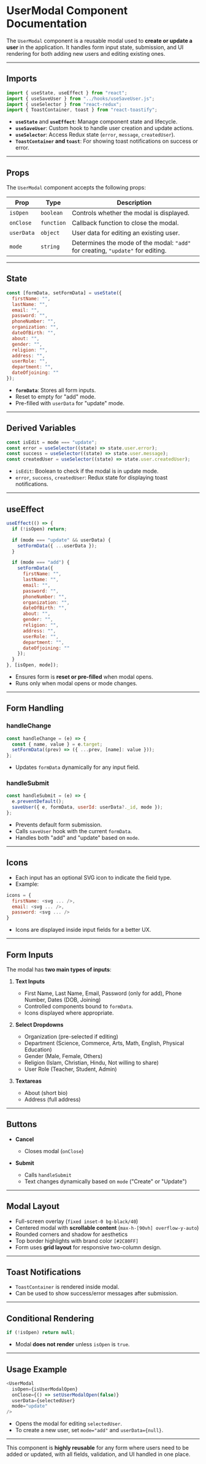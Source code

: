 # **UserModal Component Documentation**

The `UserModal` component is a reusable modal used to **create or update a user** in the application. It handles form input state, submission, and UI rendering for both adding new users and editing existing ones.

---

## **Imports**

```javascript
import { useState, useEffect } from "react";
import { useSaveUser } from "../hooks/useSaveUser.js";
import { useSelector } from "react-redux";
import { ToastContainer, toast } from "react-toastify";
```

- **`useState`** and **`useEffect`**: Manage component state and lifecycle.
- **`useSaveUser`**: Custom hook to handle user creation and update actions.
- **`useSelector`**: Access Redux state (`error`, `message`, `createdUser`).
- **`ToastContainer` and `toast`**: For showing toast notifications on success or error.

---

## **Props**

The `UserModal` component accepts the following props:

| Prop       | Type       | Description                                                                     |
| ---------- | ---------- | ------------------------------------------------------------------------------- |
| `isOpen`   | `boolean`  | Controls whether the modal is displayed.                                        |
| `onClose`  | `function` | Callback function to close the modal.                                           |
| `userData` | `object`   | User data for editing an existing user.                                         |
| `mode`     | `string`   | Determines the mode of the modal: `"add"` for creating, `"update"` for editing. |

---

## **State**

```javascript
const [formData, setFormData] = useState({
  firstName: "",
  lastName: "",
  email: "",
  password: "",
  phoneNumber: "",
  organization: "",
  dateOfBirth: "",
  about: "",
  gender: "",
  religion: "",
  address: "",
  userRole: "",
  department: "",
  dateOfjoining: ""
});
```

- **`formData`**: Stores all form inputs.
- Reset to empty for "add" mode.
- Pre-filled with `userData` for "update" mode.

---

## **Derived Variables**

```javascript
const isEdit = mode === "update";
const error = useSelector((state) => state.user.error);
const success = useSelector((state) => state.user.message);
const createdUser = useSelector((state) => state.user.createdUser);
```

- `isEdit`: Boolean to check if the modal is in update mode.
- `error`, `success`, `createdUser`: Redux state for displaying toast notifications.

---

## **useEffect**

```javascript
useEffect(() => {
  if (!isOpen) return;

  if (mode === "update" && userData) {
    setFormData({ ...userData });
  }

  if (mode === "add") {
    setFormData({
      firstName: "",
      lastName: "",
      email: "",
      password: "",
      phoneNumber: "",
      organization: "",
      dateOfBirth: "",
      about: "",
      gender: "",
      religion: "",
      address: "",
      userRole: "",
      department: "",
      dateOfjoining: ""
    });
  }
}, [isOpen, mode]);
```

- Ensures form is **reset or pre-filled** when modal opens.
- Runs only when modal opens or mode changes.

---

## **Form Handling**

### **handleChange**

```javascript
const handleChange = (e) => {
  const { name, value } = e.target;
  setFormData((prev) => ({ ...prev, [name]: value }));
};
```

- Updates `formData` dynamically for any input field.

### **handleSubmit**

```javascript
const handleSubmit = (e) => {
  e.preventDefault();
  saveUser({ e, formData, userId: userData?._id, mode });
};
```

- Prevents default form submission.
- Calls `saveUser` hook with the current `formData`.
- Handles both "add" and "update" based on `mode`.

---

## **Icons**

- Each input has an optional SVG icon to indicate the field type.
- Example:

```javascript
icons = {
  firstName: <svg ... />,
  email: <svg ... />,
  password: <svg ... />
}
```

- Icons are displayed inside input fields for a better UX.

---

## **Form Inputs**

The modal has **two main types of inputs**:

1. **Text Inputs**

   - First Name, Last Name, Email, Password (only for add), Phone Number, Dates (DOB, Joining)
   - Controlled components bound to `formData`.
   - Icons displayed where appropriate.

2. **Select Dropdowns**

   - Organization (pre-selected if editing)
   - Department (Science, Commerce, Arts, Math, English, Physical Education)
   - Gender (Male, Female, Others)
   - Religion (Islam, Christian, Hindu, Not willing to share)
   - User Role (Teacher, Student, Admin)

3. **Textareas**

   - About (short bio)
   - Address (full address)

---

## **Buttons**

- **Cancel**

  - Closes modal (`onClose`)

- **Submit**

  - Calls `handleSubmit`
  - Text changes dynamically based on `mode` ("Create" or "Update")

---

## **Modal Layout**

- Full-screen overlay (`fixed inset-0 bg-black/40`)
- Centered modal with **scrollable content** (`max-h-[90vh] overflow-y-auto`)
- Rounded corners and shadow for aesthetics
- Top border highlights with brand color `[#2C80FF]`
- Form uses **grid layout** for responsive two-column design.

---

## **Toast Notifications**

- `ToastContainer` is rendered inside modal.
- Can be used to show success/error messages after submission.

---

## **Conditional Rendering**

```javascript
if (!isOpen) return null;
```

- Modal **does not render** unless `isOpen` is `true`.

---

## **Usage Example**

```javascript
<UserModal
  isOpen={isUserModalOpen}
  onClose={() => setUserModalOpen(false)}
  userData={selectedUser}
  mode="update"
/>
```

- Opens the modal for editing `selectedUser`.
- To create a new user, set `mode="add"` and `userData={null}`.

---

This component is **highly reusable** for any form where users need to be added or updated, with all fields, validation, and UI handled in one place.
